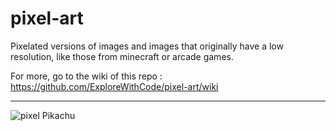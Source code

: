 # pixel-art

Pixelated versions of images and images that originally have a low resolution, like those from minecraft or arcade games.

For more, go to the wiki of this repo : https://github.com/ExploreWithCode/pixel-art/wiki
***
![pixel Pikachu](https://user-images.githubusercontent.com/109108536/182130279-8cc77124-9d42-440c-a98f-24385e31247a.png)
